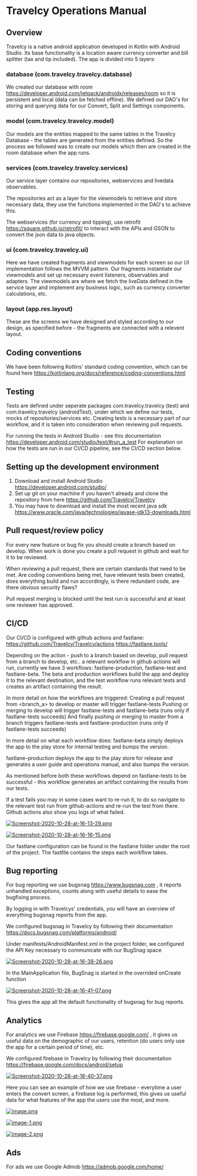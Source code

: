 # Travelcy Operations Manual

## Overview
Travelcy is a native android application developed in Kotlin with Android Studio. Its base functionality is a location aware currency converter and bill splitter (tax and tip included). The app is divided into 5 layers:

### database (com.travelcy.travelcy.database)
We created our database with room https://developer.android.com/jetpack/androidx/releases/room so it is persistent and local (data can be fetched offline).
We defined our DAO's for storing and querying data for our Convert, Split and Settings components.

### model (com.travelcy.travelcy.model)
Our models are the entities mapped to the same tables in the Travelcy Database - the tables are generated from the entities defined. So the process we followed was to create our models which then are created in the room database when the app runs.

### services (com.travelcy.travelcy.services)
Our service layer contains our repositories, webservices and livedata observables.

The repositories act as a layer for the viewmodels to retrieve and store necessary data, they use the functions implemented in the DAO's to achieve this.

The webservices (for currency and tipping), use retrofit https://square.github.io/retrofit/ to interact with the APIs and GSON to convert the json data to java objects.

### ui (com.travelcy.travelcy.ui)
Here we have created fragments and viewmodels for each screen so our UI implementation follows the MVVM pattern.
Our fragments instantiate our viewmodels and set up necessary event listeners, observables and adapters.
The viewmodels are where we fetch the liveData defined in the service layer and implement any business logic, such as currency converter calculations, etc.

### layout (app.res.layout)
These are the screens we have designed and styled according to our design, as specified before - the fragments are connected with a relevent layout.

## Coding conventions
We have been following Kotlins' standard coding convention, which can be found here https://kotlinlang.org/docs/reference/coding-conventions.html

## Testing
Tests are defined under seperate packages com.travelcy.travelcy (test) and com.travelcy.travelcy (androidTest), under which we define our tests, mocks of repositories/services etc.
Creating tests is a necessary part of our workflow, and it is taken into consideration when reviewing pull requests.

For running the tests in Android Studio - see this documentation https://developer.android.com/studio/test/#run_a_test 
For explanation on how the tests are run in our CI/CD pipeline, see the CI/CD section below.

## Setting up the development environment
1. Download and install Android Studio https://developer.android.com/studio/
2. Set up git on your machine if you haven't already and clone the repository from here https://github.com/Travelcy/Travelcy
3. You may have to download and install the most recent java sdk https://www.oracle.com/java/technologies/javase-jdk13-downloads.html

## Pull request/review policy
For every new feature or bug fix you should create a branch based on develop. When work is done you create a pull request in github and wait for it to be reviewed.

When reviewing a pull request, there are certain standards that need to be met. Are coding conventions being met, have relevant tests been created, does everything build and run accordingly, is there redundant code, are there obvious security flaws?

Pull request merging is blocked until the test run is successful and at least one reviewer has approved.

## CI/CD
Our CI/CD is configured with github actions and fastlane: https://github.com/Travelcy/Travelcy/actions
https://fastlane.tools/ 

Depending on the action - push to a branch based on develop, pull request from a branch to develop, etc.. a relevant workflow in github actions will run, currently we have 3 workflows: fastlane-production, fastlane-test and fastlane-beta. The beta and production workflows build the app and deploy it to the relevant destination, and the test workflow runs relevant tests and creates an artifact containing the result.

In more detail on how the workflows are triggered:
Creating a pull request from <branch_a> to develop or master will trigger fastlane-tests
Pushing or merging to develop will trigger fastlane-tests and fastlane-beta (runs only if fastlane-tests succeeds)
And finally pushing or merging to master from a branch triggers fastlane-tests and fastlane-production (runs only if fastlane-tests succeeds)

In more detail on what each workflow does:
fastlane-beta simply deploys the app to the play store for internal testing and bumps the version.

fastlane-production deploys the app to the play store for release and generates a user guide and operations manual, and also bumps the version.

As mentioned before both these workflows depend on fastlane-tests to be successful - this workflow generates an artifact containing the results from our tests.

If a test fails you may in some cases want to re-run it, to do so navigate to the relevant test run from github-actions and re-run the test from there. Github actions also show you logs of what failed.

[![Screenshot-2020-10-28-at-16-13-29.png](https://i.postimg.cc/sxDqYSkY/Screenshot-2020-10-28-at-16-13-29.png)](https://postimg.cc/k6zT9VXG)

[![Screenshot-2020-10-28-at-16-16-15.png](https://i.postimg.cc/HxjPjHXz/Screenshot-2020-10-28-at-16-16-15.png)](https://postimg.cc/qhVGZPm6)

Our fastlane configuration can be found in the fastlane folder under the root of the project. The fastfile contains the steps each workflow takes.


## Bug reporting
For bug reporting we use bugsnag https://www.bugsnag.com , it reports unhandled exceptions, counts  along with useful details to ease the bugfixing process.

By logging in with Travelcys' credentials, you will have an overview of everything bugsnag reports from the app.

We configured bugsnag in Travelcy by following their documentation https://docs.bugsnag.com/platforms/android/

Under manifests/AndroidManifest.xml in the project folder, we configured the API Key necessary to communicate with our BugSnag space

[![Screenshot-2020-10-28-at-16-38-26.png](https://i.postimg.cc/PrTjSvj8/Screenshot-2020-10-28-at-16-38-26.png)](https://postimg.cc/Z072RR0T)

In the MainApplication file, BugSnag is started in the overrided onCreate function

[![Screenshot-2020-10-28-at-16-41-07.png](https://i.postimg.cc/8P4V9kpX/Screenshot-2020-10-28-at-16-41-07.png)](https://postimg.cc/LnJ7ZpZj)

This gives the app all the default functionality of bugsnag for bug reports.

## Analytics
For analytics we use Firebase https://firebase.google.com/ , it gives us useful data on the demographic of our users, retention (do users only use the app for a certain period of time), etc.

We configured firebase in Travelcy by following their documentation https://firebase.google.com/docs/android/setup

[![Screenshot-2020-10-28-at-18-40-37.png](https://i.postimg.cc/43XqDPTT/Screenshot-2020-10-28-at-18-40-37.png)](https://postimg.cc/JsdpJbnT)

Here you can see an example of how we use firebase - everytime a user enters the convert screen, a firebase log is performed, this gives us useful data for what features of the app the users use the most, and more.

[![image.png](https://i.postimg.cc/6Q0qKM2V/image.png)](https://postimg.cc/bGZpHHRd)

[![image-1.png](https://i.postimg.cc/xdY8BwCT/image-1.png)](https://postimg.cc/87KT6nMq)

[![image-2.png](https://i.postimg.cc/1t3t3Dwk/image-2.png)](https://postimg.cc/4KjZ878P)


## Ads
For ads we use Google Admob https://admob.google.com/home/ 
